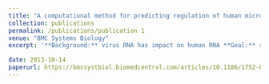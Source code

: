 ```yaml
---
title: "A computational method for predicting regulation of human microRNAs on the influenza virus genome"
collection: publications
permalink: /publications/publication 1
venue: "BMC Systems Biology"
excerpt: '**Background:** virus RNA has impact on human RNA **Goal:** reverse the angle: explore human microRNA's impact on viral gene expression, which is an antiviral defense mechanism. **More specific:** computational prediction of the influence of human microRNA on virus RNA expression. **Role:** one-year research, working as research assistant'

date: 2013-10-14
paperurl: https://bmcsystbiol.biomedcentral.com/articles/10.1186/1752-0509-7-S2-S3
---
```


